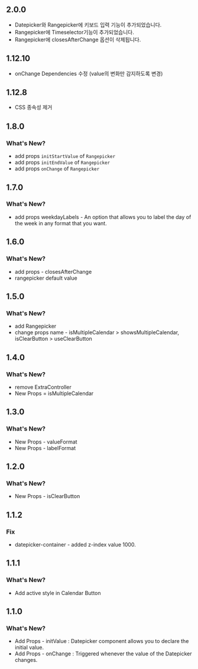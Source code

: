 ## 2.0.0

- Datepicker와 Rangepicker에 키보드 입력 기능이 추가되었습니다.
- Rangepicker에 Timeselector기능이 추가되었습니다.
- Rangepicker에 closesAfterChange 옵션이 삭제됩니다.

## 1.12.10

- onChange Dependencies 수정 (value의 변화만 감지하도록 변경)

## 1.12.8

- CSS 종속성 제거

## 1.8.0

### What's New?

- add props `initStartValue` of `Rangepicker`
- add props `initEndValue` of `Rangepicker`
- add props `onChange` of `Rangepicker`

## 1.7.0

### What's New?

- add props weekdayLabels - An option that allows you to label the day of the week in any format that you want.

## 1.6.0

### What's New?

- add props - closesAfterChange
- rangepicker default value

## 1.5.0

### What's New?

- add Rangepicker
- change props name - isMultipleCalendar > showsMultipleCalendar, isClearButton > useClearButton

## 1.4.0

### What's New?

- remove ExtraController
- New Props = isMultipleCalendar

## 1.3.0

### What's New?

- New Props - valueFormat
- New Props - labelFormat

## 1.2.0

### What's New?

- New Props - isClearButton

## 1.1.2

### Fix

- datepicker-container - added z-index value 1000.

## 1.1.1

### What's New?

- Add active style in Calendar Button

## 1.1.0

### What's New?

- Add Props - initValue : Datepicker component allows you to declare the initial value.
- Add Props - onChange : Triggered whenever the value of the Datepicker changes.
